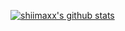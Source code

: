 [![shiimaxx's github stats](https://github-readme-stats.vercel.app/api?username=shiimaxx&show_icons=true&theme=tokyonight)](https://github.com/anuraghazra/github-readme-stats)

